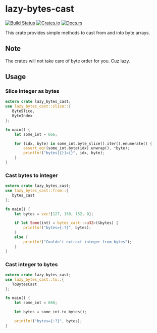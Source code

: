# lazy-bytes-cast

[![Build Status](https://travis-ci.org/DoumanAsh/lazy-bytes-cast.svg?branch=master)](https://travis-ci.org/DoumanAsh/lazy-bytes-cast)
[![Crates.io](https://img.shields.io/crates/v/lazy-bytes-cast.svg)](https://crates.io/crates/lazy-bytes-cast)
[![Docs.rs](https://docs.rs/lazy-bytes-cast/badge.svg)](https://docs.rs/crate/lazy-bytes-cast/)

This crate provides simple methods to cast from and into byte arrays.

## Note

The crates will not take care of byte order for you. Cuz lazy.


## Usage

### Slice integer as bytes

```rust
extern crate lazy_bytes_cast;
use lazy_bytes_cast::slice::{
   ByteSlice,
   ByteIndex
};

fn main() {
    let some_int = 666;

    for (idx, byte) in some_int.byte_slice().iter().enumerate() {
        assert_eq!(some_int.byte(idx).unwrap(), *byte);
        println!("bytes[{}]={}", idx, byte);
    }
}
```

### Cast bytes to integer

```rust
extern crate lazy_bytes_cast;
use lazy_bytes_cast::from::{
   bytes_cast
};

fn main() {
    let bytes = vec![127, 150, 152, 0];

    if let Some(int) = bytes_cast::<u32>(&bytes) {
        println!("bytes={:?}", bytes);
    }
    else {
        println!("Couldn't extract integer from bytes");
    }
}
```

### Cast integer to bytes

```rust
extern crate lazy_bytes_cast;
use lazy_bytes_cast::to::{
   ToBytesCast
};

fn main() {
    let some_int = 666;

    let bytes = some_int.to_bytes();

    println!("bytes={:?}", bytes);
}
```

